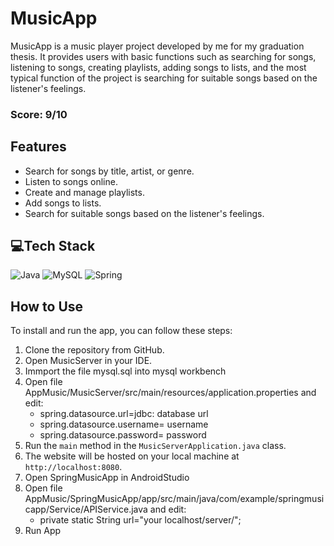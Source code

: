 # MusicApp
MusicApp is a music player project developed by me for my graduation thesis. It provides users with basic functions such as searching for songs, listening to songs, creating playlists, adding songs to lists, and the most typical function of the project is searching for suitable songs based on the listener's feelings.
### Score: 9/10


## Features
* Search for songs by title, artist, or genre.
* Listen to songs online.
* Create and manage playlists.
* Add songs to lists.
* Search for suitable songs based on the listener's feelings.


## 💻Tech Stack
![Java](https://img.shields.io/badge/java-%23ED8B00.svg?style=for-the-badge&logo=java&logoColor=white) ![MySQL](https://img.shields.io/badge/mysql-%2300f.svg?style=for-the-badge&logo=mysql&logoColor=white) ![Spring](https://img.shields.io/badge/spring-%236DB33F.svg?style=for-the-badge&logo=spring&logoColor=white)


## How to Use
To install and run the app, you can follow these steps:
1. Clone the repository from GitHub.
2. Open MusicServer in your IDE.
3. Immport the file mysql.sql into mysql workbench
4. Open file AppMusic/MusicServer/src/main/resources/application.properties and edit:
   * spring.datasource.url=jdbc: database url
   * spring.datasource.username= username
   * spring.datasource.password= password
5. Run the `main` method in the `MusicServerApplication.java` class.
6. The website will be hosted on your local machine at `http://localhost:8080`.
7. Open SpringMusicApp in AndroidStudio
8. Open file AppMusic/SpringMusicApp/app/src/main/java/com/example/springmusicapp/Service/APIService.java and edit:
   * private static String url="your localhost/server/";
9. Run App

